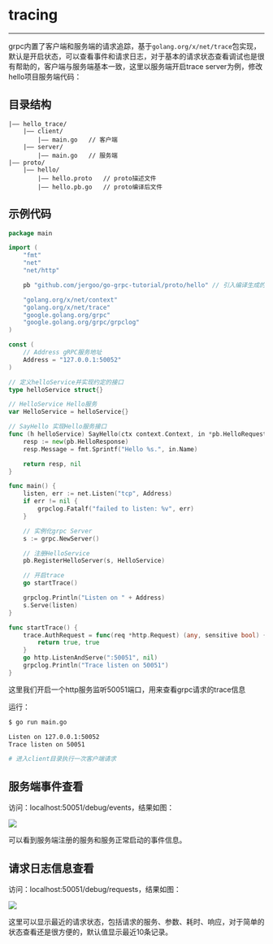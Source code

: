 # tracing

---

grpc内置了客户端和服务端的请求追踪，基于`golang.org/x/net/trace`包实现，默认是开启状态，可以查看事件和请求日志，对于基本的请求状态查看调试也是很有帮助的，客户端与服务端基本一致，这里以服务端开启trace server为例，修改hello项目服务端代码：

## 目录结构

```
|—— hello_trace/
	|—— client/
    	|—— main.go   // 客户端
	|—— server/
    	|—— main.go   // 服务端
|—— proto/
	|—— hello/
		|—— hello.proto   // proto描述文件
		|—— hello.pb.go   // proto编译后文件
```

## 示例代码

```go
package main

import (
	"fmt"
	"net"
	"net/http"

	pb "github.com/jergoo/go-grpc-tutorial/proto/hello" // 引入编译生成的包

	"golang.org/x/net/context"
	"golang.org/x/net/trace"
	"google.golang.org/grpc"
	"google.golang.org/grpc/grpclog"
)

const (
	// Address gRPC服务地址
	Address = "127.0.0.1:50052"
)

// 定义helloService并实现约定的接口
type helloService struct{}

// HelloService Hello服务
var HelloService = helloService{}

// SayHello 实现Hello服务接口
func (h helloService) SayHello(ctx context.Context, in *pb.HelloRequest) (*pb.HelloResponse, error) {
	resp := new(pb.HelloResponse)
	resp.Message = fmt.Sprintf("Hello %s.", in.Name)

	return resp, nil
}

func main() {
	listen, err := net.Listen("tcp", Address)
	if err != nil {
		grpclog.Fatalf("failed to listen: %v", err)
	}

	// 实例化grpc Server
	s := grpc.NewServer()

	// 注册HelloService
	pb.RegisterHelloServer(s, HelloService)

	// 开启trace
	go startTrace()

	grpclog.Println("Listen on " + Address)
	s.Serve(listen)
}

func startTrace() {
	trace.AuthRequest = func(req *http.Request) (any, sensitive bool) {
		return true, true
	}
	go http.ListenAndServe(":50051", nil)
	grpclog.Println("Trace listen on 50051")
}
```
这里我们开启一个http服务监听50051端口，用来查看grpc请求的trace信息

运行：

```sh
$ go run main.go

Listen on 127.0.0.1:50052                                                       
Trace listen on 50051

# 进入client目录执行一次客户端请求     
```


## 服务端事件查看

访问：localhost:50051/debug/events，结果如图：

![](../_media/grpc_trace_events.jpg)

可以看到服务端注册的服务和服务正常启动的事件信息。


## 请求日志信息查看

访问：localhost:50051/debug/requests，结果如图：

![](../_media/grpc_trace_requests.jpg)

这里可以显示最近的请求状态，包括请求的服务、参数、耗时、响应，对于简单的状态查看还是很方便的，默认值显示最近10条记录。
